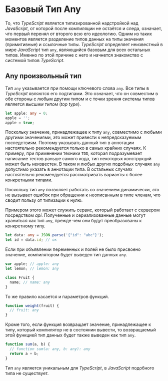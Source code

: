 # Базовый Тип Any

То, что _TypeScript_ является типизированной надстройкой над _JavaScript_, от которой после компиляции не остаётся и следа, означает, что первый перенял от второго всю его идеологию. Одним из таких моментов является разделение типов данных на типы значения (примитивные) и ссылочные типы. _TypeScript_ определяет неизвестный в мире _JavaScript_ тип `any`, являющийся базовым для всех остальных типов. Именно по этой причине с него и начнется знакомство с системой типов _TypeScript_.

## Any произвольный тип

Тип `any` указывается при помощи ключевого слова `any`. Все типы в _TypeScript_ являются его подтипами. Это означает, что он совместим в обе стороны с любым другим типом и с точки зрения системы типов является _высшим типом_ (_top type_).

```ts
let apple: any = 0;
apple = '';
apple = true;
```

Поскольку значение, принадлежащее к типу `any`, совместимо с любыми другими значениями, это может привести к непредсказуемым последствиям. Поэтому указывать данный тип в аннотации настоятельно рекомендуется только в самых крайних случаях. К примеру, при применении техники `TDD`, которая подразумевает написание тестов раньше самого кода, тип некоторых конструкций может быть неизвестен. В таком и любых других подобных случаях `any` допустимо указать в аннотации типа. В остальных случаях настоятельно рекомендуется рассматривать варианты с более конкретными типами.

Поскольку тип `any` позволяет работать со значением динамически, это не вызывает ошибок при обращении к неописанным в типе членам, что сводит пользу от типизации к нулю.

Примером этого может служить сервис, который работает с сервером посредством _api_. Полученные и сериализованные данные могут храниться как тип `any`, прежде чем они будут преобразованы к конкретному типу.

```ts
let data: any = JSON.parse('{"id": "abc"}');
let id = data.id; // ок
```

Если при объявлении переменных и полей не было присвоено значение, компилятором будет выведен тип данных `any`.

```ts
var apple; // apple: any
let lemon; // lemon: any

class Fruit {
  name; // name: any
}
```

То же правило касается и параметров функций.

```ts
function weight(fruit) {
  // fruit: any
}
```

Кроме того, если функция возвращает значение, принадлежащее к типу, который компилятор не в состоянии вывести, то возвращаемый этой функцией тип данных будет также выведен как тип `any`.

```ts
function sum(a, b) {
  // function sum(a: any, b: any): any
  return a + b;
}
```

Тип `any` является уникальным для _TypeScript_, в _JavaScript_ подобного типа не существует.
